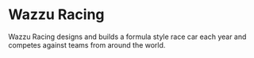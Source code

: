 # Wazzu Racing
Wazzu Racing designs and builds a formula style race car each year and competes against teams from around the world.
